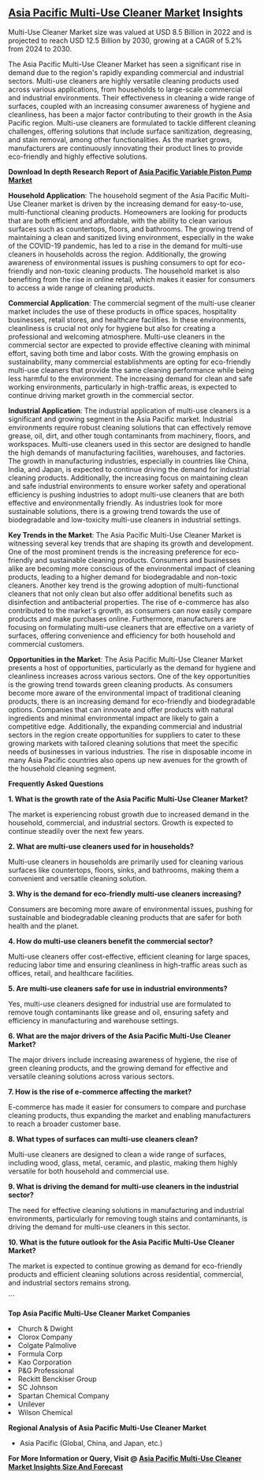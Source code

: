 <h2><a href="https://www.verifiedmarketreports.com/download-sample/?rid=406958&amp;utm_source=Github-Feb&amp;utm_medium=225" target="_blank">Asia Pacific Multi-Use Cleaner Market</a> Insights</h2><p>Multi-Use Cleaner Market size was valued at USD 8.5 Billion in 2022 and is projected to reach USD 12.5 Billion by 2030, growing at a CAGR of 5.2% from 2024 to 2030.</p><p><p>The Asia Pacific Multi-Use Cleaner Market has seen a significant rise in demand due to the region's rapidly expanding commercial and industrial sectors. Multi-use cleaners are highly versatile cleaning products used across various applications, from households to large-scale commercial and industrial environments. Their effectiveness in cleaning a wide range of surfaces, coupled with an increasing consumer awareness of hygiene and cleanliness, has been a major factor contributing to their growth in the Asia Pacific region. Multi-use cleaners are formulated to tackle different cleaning challenges, offering solutions that include surface sanitization, degreasing, and stain removal, among other functionalities. As the market grows, manufacturers are continuously innovating their product lines to provide eco-friendly and highly effective solutions. <p><strong>Download In depth Research Report of <a href="https://www.verifiedmarketreports.com/download-sample/?rid=236118&amp;utm_source=Pulse-Dec&amp;utm_medium=225" target="_blank">Asia Pacific Variable Piston Pump Market</a></strong></p></p> <p><strong>Household Application</strong>: The household segment of the Asia Pacific Multi-Use Cleaner market is driven by the increasing demand for easy-to-use, multi-functional cleaning products. Homeowners are looking for products that are both efficient and affordable, with the ability to clean various surfaces such as countertops, floors, and bathrooms. The growing trend of maintaining a clean and sanitized living environment, especially in the wake of the COVID-19 pandemic, has led to a rise in the demand for multi-use cleaners in households across the region. Additionally, the growing awareness of environmental issues is pushing consumers to opt for eco-friendly and non-toxic cleaning products. The household market is also benefiting from the rise in online retail, which makes it easier for consumers to access a wide range of cleaning products. <p><strong>Commercial Application</strong>: The commercial segment of the multi-use cleaner market includes the use of these products in office spaces, hospitality businesses, retail stores, and healthcare facilities. In these environments, cleanliness is crucial not only for hygiene but also for creating a professional and welcoming atmosphere. Multi-use cleaners in the commercial sector are expected to provide effective cleaning with minimal effort, saving both time and labor costs. With the growing emphasis on sustainability, many commercial establishments are opting for eco-friendly multi-use cleaners that provide the same cleaning performance while being less harmful to the environment. The increasing demand for clean and safe working environments, particularly in high-traffic areas, is expected to continue driving market growth in the commercial sector. <p><strong>Industrial Application</strong>: The industrial application of multi-use cleaners is a significant and growing segment in the Asia Pacific market. Industrial environments require robust cleaning solutions that can effectively remove grease, oil, dirt, and other tough contaminants from machinery, floors, and workspaces. Multi-use cleaners used in this sector are designed to handle the high demands of manufacturing facilities, warehouses, and factories. The growth in manufacturing industries, especially in countries like China, India, and Japan, is expected to continue driving the demand for industrial cleaning products. Additionally, the increasing focus on maintaining clean and safe industrial environments to ensure worker safety and operational efficiency is pushing industries to adopt multi-use cleaners that are both effective and environmentally friendly. As industries look for more sustainable solutions, there is a growing trend towards the use of biodegradable and low-toxicity multi-use cleaners in industrial settings. <p><strong>Key Trends in the Market</strong>: The Asia Pacific Multi-Use Cleaner Market is witnessing several key trends that are shaping its growth and development. One of the most prominent trends is the increasing preference for eco-friendly and sustainable cleaning products. Consumers and businesses alike are becoming more conscious of the environmental impact of cleaning products, leading to a higher demand for biodegradable and non-toxic cleaners. Another key trend is the growing adoption of multi-functional cleaners that not only clean but also offer additional benefits such as disinfection and antibacterial properties. The rise of e-commerce has also contributed to the market's growth, as consumers can now easily compare products and make purchases online. Furthermore, manufacturers are focusing on formulating multi-use cleaners that are effective on a variety of surfaces, offering convenience and efficiency for both household and commercial customers. <p><strong>Opportunities in the Market</strong>: The Asia Pacific Multi-Use Cleaner Market presents a host of opportunities, particularly as the demand for hygiene and cleanliness increases across various sectors. One of the key opportunities is the growing trend towards green cleaning products. As consumers become more aware of the environmental impact of traditional cleaning products, there is an increasing demand for eco-friendly and biodegradable options. Companies that can innovate and offer products with natural ingredients and minimal environmental impact are likely to gain a competitive edge. Additionally, the expanding commercial and industrial sectors in the region create opportunities for suppliers to cater to these growing markets with tailored cleaning solutions that meet the specific needs of businesses in various industries. The rise in disposable income in many Asia Pacific countries also opens up new avenues for the growth of the household cleaning segment. <p><p><strong>Frequently Asked Questions</strong></p> <p><strong>1. What is the growth rate of the Asia Pacific Multi-Use Cleaner Market?</strong></p> <p>The market is experiencing robust growth due to increased demand in the household, commercial, and industrial sectors. Growth is expected to continue steadily over the next few years.</p> <p><strong>2. What are multi-use cleaners used for in households?</strong></p> <p>Multi-use cleaners in households are primarily used for cleaning various surfaces like countertops, floors, sinks, and bathrooms, making them a convenient and versatile cleaning solution.</p> <p><strong>3. Why is the demand for eco-friendly multi-use cleaners increasing?</strong></p> <p>Consumers are becoming more aware of environmental issues, pushing for sustainable and biodegradable cleaning products that are safer for both health and the planet.</p> <p><strong>4. How do multi-use cleaners benefit the commercial sector?</strong></p> <p>Multi-use cleaners offer cost-effective, efficient cleaning for large spaces, reducing labor time and ensuring cleanliness in high-traffic areas such as offices, retail, and healthcare facilities.</p> <p><strong>5. Are multi-use cleaners safe for use in industrial environments?</strong></p> <p>Yes, multi-use cleaners designed for industrial use are formulated to remove tough contaminants like grease and oil, ensuring safety and efficiency in manufacturing and warehouse settings.</p> <p><strong>6. What are the major drivers of the Asia Pacific Multi-Use Cleaner Market?</strong></p> <p>The major drivers include increasing awareness of hygiene, the rise of green cleaning products, and the growing demand for effective and versatile cleaning solutions across various sectors.</p> <p><strong>7. How is the rise of e-commerce affecting the market?</strong></p> <p>E-commerce has made it easier for consumers to compare and purchase cleaning products, thus expanding the market and enabling manufacturers to reach a broader customer base.</p> <p><strong>8. What types of surfaces can multi-use cleaners clean?</strong></p> <p>Multi-use cleaners are designed to clean a wide range of surfaces, including wood, glass, metal, ceramic, and plastic, making them highly versatile for both household and commercial use.</p> <p><strong>9. What is driving the demand for multi-use cleaners in the industrial sector?</strong></p> <p>The need for effective cleaning solutions in manufacturing and industrial environments, particularly for removing tough stains and contaminants, is driving the demand for multi-use cleaners in this sector.</p> <p><strong>10. What is the future outlook for the Asia Pacific Multi-Use Cleaner Market?</strong></p> <p>The market is expected to continue growing as demand for eco-friendly products and efficient cleaning solutions across residential, commercial, and industrial sectors remains strong.</p> ```</p><p><strong>Top Asia Pacific Multi-Use Cleaner Market Companies</strong></p><div data-test-id=""><p><li>Church & Dwight</li><li> Clorox Company</li><li> Colgate Palmolive</li><li> Formula Corp</li><li> Kao Corporation</li><li> P&G Professional</li><li> Reckitt Benckiser Group</li><li> SC Johnson</li><li> Spartan Chemical Company</li><li> Unilever</li><li> Wilson Chemical</li></p><div><strong>Regional Analysis of&nbsp;Asia Pacific Multi-Use Cleaner Market</strong></div><ul><li dir="ltr"><p dir="ltr">Asia Pacific (Global, China, and Japan, etc.)</p></li></ul><p><strong>For More Information or Query, Visit @&nbsp;</strong><strong><a href="https://www.verifiedmarketreports.com/product/multi-use-cleaner-market/?utm_source=Github-Feb&amp;utm_medium=225" target="_blank">Asia Pacific Multi-Use Cleaner Market Insights Size And Forecast</a></strong></p></div><h2>&nbsp;</h2><div data-test-id="">&nbsp;</div>
